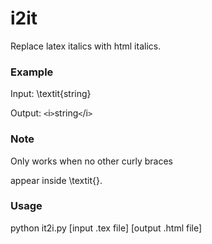 # i2it

Replace latex italics with html italics.

### Example

Input:  \textit{string}

Output: `<`i`>`string`<`/i`>`

### Note

Only works when no other curly braces 

appear inside \textit{}.

### Usage 

python it2i.py [input .tex file] [output .html file]

